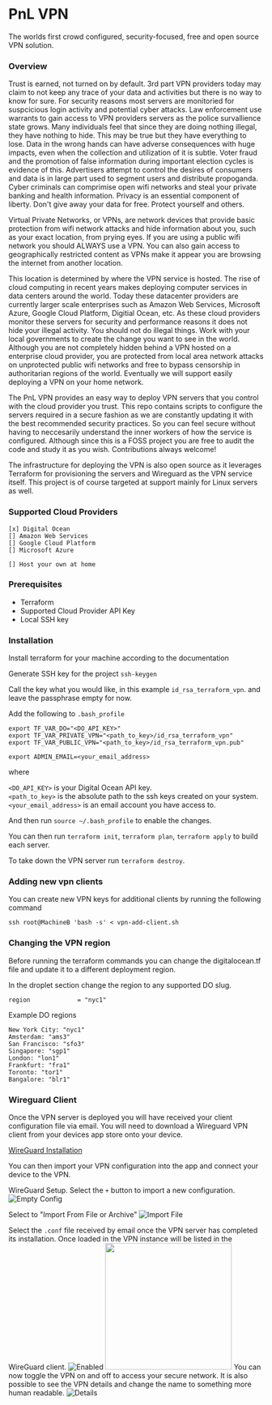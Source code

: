 # PnL VPN
The worlds first crowd configured, security-focused, free and open source VPN solution.

### Overview
Trust is earned, not turned on by default.
3rd part VPN providers today may claim to not keep any trace of your data and activities
but there is no way to know for sure.
For security reasons most servers are monitoried for suspcicious login activity and potential cyber attacks.
Law enforcement use warrants to gain access to VPN providers servers as the police survallience state grows.
Many individuals feel that since they are doing nothing illegal, they have nothing to hide.
This may be true but they have everything to lose.
Data in the wrong hands can have adverse consequences with huge impacts, even when the collection and utilization of it is subtle.
Voter fraud and the promotion of false information during important election cycles is evidence of this.
Advertisers attempt to control the desires of consumers and data is in large part used to segment users and distribute propoganda.
Cyber criminals can comprimise open wifi networks and steal your private banking and health information.
Privacy is an essential component of liberty.
Don't give away your data for free.
Protect yourself and others.


Virtual Private Networks, or VPNs, are network devices that provide basic protection from wifi network attacks
and hide information about you, such as your exact location, from prying eyes.
If you are using a public wifi network you should ALWAYS use a VPN.
You can also gain access to geographically restricted content as VPNs make it appear you are browsing the internet from another location.

This location is determined by where the VPN service is hosted.
The rise of cloud computing in recent years makes deploying computer services in data centers around the world.
Today these datacenter providers are currently larger scale enterprises such as Amazon Web Services, Microsoft Azure, Google Cloud Platform, Digitial Ocean, etc.
As these cloud providers monitor these servers for security and performance reasons it does not hide your illegal activity.
You should not do illegal things.
Work with your local governments to create the change you want to see in the world.
Although you are not completely hidden behind a VPN hosted on a enterprise cloud provider, you are protected from local area network attacks on unprotected public wifi networks and
free to bypass censorship in authoritarian regions of the world.
Eventually we will support easily deploying a VPN on your home network.

The PnL VPN provides an easy way to deploy VPN servers that you control with the cloud provider you trust.
This repo contains scripts to configure the servers required in a secure fashion as we are constantly updating it with the best recommended security practices.
So you can feel secure without having to neccesarily understand the inner workers of how the service is configured.
Although since this is a FOSS project you are free to audit the code and study it as you wish.
Contributions always welcome!


The infrastructure for deploying the VPN is also open source as it leverages Terraform for provisioning the servers and Wireguard as the VPN service itself.
This project is of course targeted at support mainly for Linux servers as well.


### Supported Cloud Providers
```
[x] Digital Ocean
[] Amazon Web Services
[] Google Cloud Platform
[] Microsoft Azure

[] Host your own at home
```

### Prerequisites
* Terraform
* Supported Cloud Provider API Key
* Local SSH key


### Installation
Install terraform for your machine according to the documentation

Generate SSH key for the project
`ssh-keygen`

Call the key what you would like, in this example `id_rsa_terraform_vpn`.
and leave the passphrase empty for now.

Add the following to `.bash_profile`

```
export TF_VAR_DO="<DO_API_KEY>"
export TF_VAR_PRIVATE_VPN="<path_to_key>/id_rsa_terraform_vpn"
export TF_VAR_PUBLIC_VPN="<path_to_key>/id_rsa_terraform_vpn.pub"

export ADMIN_EMAIL=<your_email_address>
```

where 

`<DO_API_KEY>` is your Digital Ocean API key.\
`<path_to_key>` is the absolute path to the ssh keys created on your system.\
`<your_email_address>` is an email account you have access to.


And then run `source ~/.bash_profile` to enable the changes.

You can then run `terraform init`, `terraform plan`, `terraform apply` to build each server.

To take down the VPN server run `terraform destroy`.


### Adding new vpn clients
You can create new VPN keys for additional clients by running the following command

`ssh root@MachineB 'bash -s' < vpn-add-client.sh`

### Changing the VPN region
Before running the terraform commands you can change the digitalocean.tf file and update it to a different deployment region.

In the droplet section change the region to any supported DO slug.
```
region             = "nyc1"
```

Example DO regions
```
New York City: "nyc1"
Amsterdam: "ams3"
San Francisco: "sfo3"
Singapore: "sgp1"
London: "lon1"
Frankfurt: "fra1"
Toronto: "tor1"
Bangalore: "blr1"
```

### Wireguard Client
Once the VPN server is deployed you will have received your client configuration file via email.
You will need to download a Wireguard VPN client from your devices app store onto your device.


[WireGuard Installation]("https://www.wireguard.com/install/")

You can then import your VPN configuration into the app and connect your device to the VPN.

WireGuard Setup.  Select the `+` button to import a new configuration.
![Empty Config](docs/imgs/wireguard-empty-client.png)

Select to "Import From File or Archive"
![Import File](docs/imgs/wireguard-import-from-file.png)

Select the `.conf` file received by email once the VPN server has completed its installation.
Once loaded in the VPN instance will be listed in the WireGuard client.
![Enabled](docs/imgs/wireguard-loaded-in.png)
<img src="docs/imgs/wireguard-loaded-in.png" width="250" />
You can now toggle the VPN on and off to access your secure network.
It is also possible to see the VPN details and change the name to something more human readable.
![Details](docs/imgs/wireguard-setup.png)


